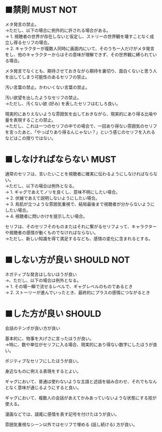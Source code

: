 ﻿# ■禁則 MUST NOT
メタ発言の禁止。  
→ただし、以下の場合に例外的に許される場合がある。  
→ 1. 視聴者の世界が存在しないと仮定し、ストリーの世界観を壊すことなく成立し得るセリフの場合。  
→ 2. キャラクターが複数人同時に画面内にいて、そのうち一人だけがメタ発言をし、他のキャラクターからはその意味が理解できず、その世界観に縛られている場合。  

メタ発言でなくとも、期待させておきながら期待を裏切り、面白くないと思う人を出してしまう可能性のあるセリフの禁止。  

汚い言葉の禁止。かわいくない言葉の禁止。  

汚い欲望を出したようなセリフの禁止。  
→ただし、汚くない欲 (好み) を表したセリフはむしろ良い。  

現実的にありえないような雰囲気を出しておきながら、現実的にあり得る比喩や量を表現することの禁止。  
→ただし、これは一つのセリフの中での場合で、一回あり得ない雰囲気のセリフを言ったあと、「やっぱりあり得るんじゃない？」という感じのセリフを入れるなどはこの限りではない。  

# ■しなければならない MUST
通常のセリフは、言いたいことを視聴者に確実に伝わるようにしなければならない。  
→ただし、以下の場合は例外となる。  
→ 1. ギャグであえてノリを良くし、意味不明にしたい場合。  
→ 2. 伏線であえて説明しないようにしたい場合。  
→ 3. 鳥肌が立つような雰囲気重視で、結局最後まで視聴者が分からないようにしたい場合。  
→ 4. 視聴者に問いかけを提示したい場合。  

セリフは、そのセリフそのものまたはそれに繋がるセリフよって、キャラクターや視聴者の感情が動くものでなければならない。  
→ただし、新しい知識を得て満足するなども、感情の変化に含まれるとする。  

# ■しない方が良い SHOULD NOT
ネガティブな発言はしないほうが良い  
→、ただし、以下の場合は例外となる。  
→ 1. その場一瞬で流せるレベルで、ギャグレベルのものであるとき  
→ 2. ストーリーが進んでいったとき、最終的にプラスの感情につながるとき  

# ■した方が良い SHOULD
会話のテンポが良い方が良い  

基本的に、物事を大げさに言ったほうが良い。  
→特に、数や単位がセリフに入る場合、現実的にあり得ない数字にしたほうが良い。  

ポジティブなセリフにしたほうが良い。  

身近なものに例える表現をするとよい。  

ギャグにおいて、普通は使わないような主語と述語を組み合わせ、それでもなんとなく意味が通じるようにすると良い。  

ギャグにおいて、複数人の会話があえてかみあっていないような状態にする技が使える。  

漫画などでは、語尾に感情を表す記号を付けたほうが良い。  

雰囲気重視なシーン以外ではセリフで埋める (話し続ける) 方が良い。  

